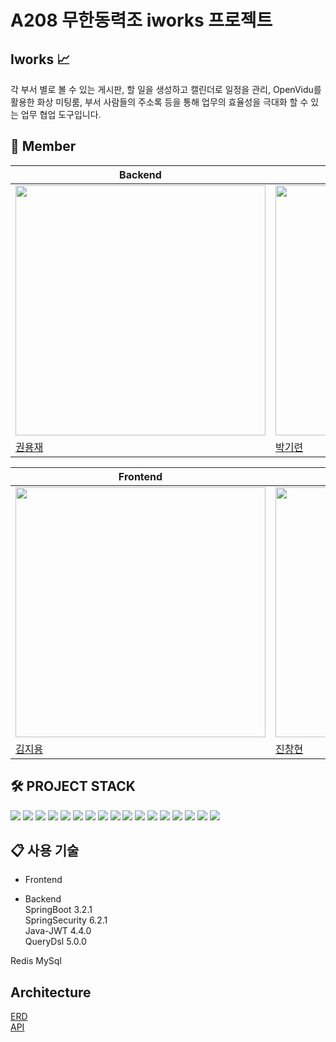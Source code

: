 # A208 무한동력조 iworks 프로젝트


## Iworks :chart_with_upwards_trend:

각 부서 별로 볼 수 있는 게시판, 할 일을 생성하고 캘린더로 일정을 관리, OpenVidu를 활용한 화상 미팅룸, 부서 사람들의 주소록 등을 통해 업무의 효율성을 극대화 할 수 있는 업무 협업 도구입니다.  

## :construction_worker: Member


| Backend | Backend | Backend | Backend | 
|--|--|--|--|
| <img src="https://avatars.githubusercontent.com/u/71250502?v=4" width=400px alt=""/> | <img src="https://avatars.githubusercontent.com/u/62732145?v=4" width=400px alt=""/> |<img src="https://avatars.githubusercontent.com/u/93829156?v=4" width=400px alt=""/>	|	<img src="https://avatars.githubusercontent.com/u/88698607?v=4" width=400px alt=""/>	|
| [권용재](https://github.com/DevYJKwon) | [박기련](https://github.com/parkgr95) | [이수현](https://github.com/suhyeon06)	|[한지원](https://github.com/jiwon83)|

| Frontend | Frontend |
|--|--|
|<img src="https://avatars.githubusercontent.com/u/47100178?v=4" width=400px alt=""/>|<img src="https://avatars.githubusercontent.com/u/138846430?v=4" width=400px alt=""/>	|	<img src="" width=400px alt=""/>|
|[김지용](https://github.com/gimjiyong)|[진창현](https://github.com/JDomynic)|

## 🛠️ PROJECT STACK

<img src="https://img.shields.io/badge/Spring-6DB33F?style=flat&logo=Spring&logoColor=white"/>
<img src="https://img.shields.io/badge/Spring Boot-6DB33F?style=flat&logo=SpringBoot&logoColor=white"/>
<img src="https://img.shields.io/badge/Spring Security-6DB33F?style=flat&logo=Spring Security&logoColor=white"/>
<img src="https://img.shields.io/badge/MySQL-4479A1?style=flat&logo=MySQL&logoColor=white"/>
<img src="https://img.shields.io/badge/gradle-02303A?style=flat&logo=gradle&logoColor=white"/> 
<img src="https://img.shields.io/badge/WebRTC-333333?style=flat&logo=WebRTC&logoColor=white"/>
<img src="https://img.shields.io/badge/redis-DC382D?style=flat&logo=redis&logoColor=white"/> 
<img src="https://img.shields.io/badge/docker-2496ED?style=flat&logo=docker&logoColor=white"/> 
<img src="https://img.shields.io/badge/nginx-009639?style=flat&logo=nginx&logoColor=white"/> 
<img src="https://img.shields.io/badge/amazonec2-FF9900?style=flat&logo=amazonec2&logoColor=white"/> 
<img src="https://img.shields.io/badge/gitlab-FC6D26?style=flat&logo=gitlab&logoColor=white"/>
<img src="https://img.shields.io/badge/jira-0052CC?style=flat&logo=jira&logoColor=white"/>
<img src="https://img.shields.io/badge/Mattermost-0058CC?style=flat&logo=Mattermost&logoColor=white"/>
<img src="https://img.shields.io/badge/jenkins-D24939?style=flat&logo=jenkins&logoColor=white"/>
<img src="https://img.shields.io/badge/react-2496ED?style=flat&logo=react&logoColor=white"/>
<img src="https://img.shields.io/badge/TypeScript-3178C6?style=flat&logo=typescript&logoColor=white"/>
<img src="https://img.shields.io/badge/axios-5A29E4?style=flat&logo=axios&logoColor=white"/>

## 📋 사용 기술

- Frontend

- Backend  
SpringBoot 3.2.1  
SpringSecurity 6.2.1  
Java-JWT 4.4.0  
QueryDsl 5.0.0  



Redis
MySql

## Architecture

[ERD](https://www.erdcloud.com/d/bmcCQb9ZDkHKXPB2w)  
[API](https://www.notion.so/API-3da2a58192a34005b73e199717ae518c?pvs=4)



